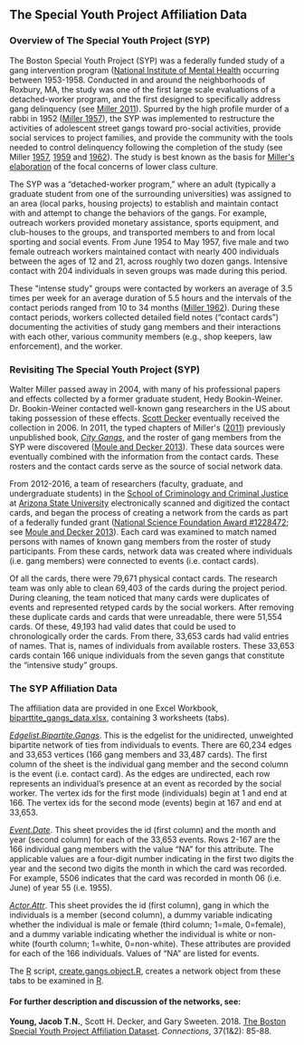 ## The Special Youth Project Affiliation Data  

### Overview of The Special Youth Project (SYP)  
The Boston Special Youth Project (SYP) was a federally funded study of a gang intervention program ([National Institute of Mental Health](https://www.nimh.nih.gov/index.shtml) occurring between 1953-1958. Conducted in and around the neighborhoods of Roxbury, MA, the study was one of the first large scale evaluations of a detached-worker program, and the first designed to specifically address gang delinquency (see [Miller 2011](https://ccj.asu.edu/gangresearch)). Spurred by the high profile murder of a rabbi in 1952 ([Miller 1957](http://www.journals.uchicago.edu/doi/abs/10.1086/640341)), the SYP was implemented to restructure the activities of adolescent street gangs toward pro-social activities, provide social services to project families, and provide the community with the tools needed to control delinquency following the completion of the study (see Miller [1957](http://www.journals.uchicago.edu/doi/abs/10.1086/640341), [1959](http://ann.sagepub.com/content/322/1/97.short) and [1962](http://socpro.oxfordjournals.org/content/10/2/168)). The study is best known as the basis for [Miller's elaboration](http://onlinelibrary.wiley.com/doi/10.1111/j.1540-4560.1958.tb01413.x/abstract) of the focal concerns of lower class culture.  

The SYP was a “detached-worker program,” where an adult (typically a graduate student from one of the surrounding universities) was assigned to an area (local parks, housing projects) to establish and maintain contact with and attempt to change the behaviors of the gangs. For example, outreach workers provided monetary assistance, sports equipment, and club-houses to the groups, and transported members to and from local sporting and social events. From June 1954 to May 1957, five male and two female outreach workers maintained contact with nearly 400 individuals between the ages of 12 and 21, across roughly two dozen gangs. Intensive contact with 204 individuals in seven groups was made during this period.  

These "intense study" groups were contacted by workers an average of 3.5 times per week for an average duration of 5.5 hours and the intervals of the contact periods ranged from 10 to 34 months ([Miller 1962](http://socpro.oxfordjournals.org/content/10/2/168)). During these contact periods, workers collected detailed field notes (“contact cards”) documenting the activities of study gang members and their interactions with each other, various community members (e.g., shop keepers, law enforcement), and the worker.  


### Revisiting The Special Youth Project (SYP)  
Walter Miller passed away in 2004, with many of his professional papers and effects collected by a former graduate student, Hedy Bookin-Weiner. Dr. Bookin-Weiner contacted well-known gang researchers in the US about taking possession of these effects. [Scott Decker](https://ccj.asu.edu/content/scott-decker-0) eventually received the collection in 2006. In 2011, the typed chapters of Miller's ([2011](https://ccj.asu.edu/gangresearch)) previously unpublished book, *[City Gangs](https://ccj.asu.edu/gangresearch)*, and the roster of gang members from the SYP were discovered ([Moule and Decker 2013](http://www.jqcjc.org/documents/v1i2.pdf)). These data sources were eventually combined with the information from the contact cards. These rosters and the contact cards serve as the source of social network data.  

From 2012-2016, a team of researchers (faculty, graduate, and undergraduate students) in the [School of Criminology and Criminal Justice](https://ccj.asu.edu/) at [Arizona State University](https://asu.edu/) electronically scanned and digitized the contact cards, and began the process of creating a network from the cards as part of a federally funded grant ([National Science Foundation Award #1228472](https://nsf.gov/awardsearch/showAward?AWD_ID=1228472); see [Moule and Decker 2013](http://www.jqcjc.org/documents/v1i2.pdf)). Each card was examined to match named persons with names of known gang members from the roster of study participants. From these cards, network data was created where individuals (i.e. gang members) were connected to events (i.e. contact cards).  

Of all the cards, there were 79,671 physical contact cards. The research team was only able to clean 69,403 of the cards during the project period. During cleaning, the team noticed that many cards were duplicates of events and represented retyped cards by the social workers. After removing these duplicate cards and cards that were unreadable, there were 51,554 cards. Of these, 49,193 had valid dates that could be used to chronologically order the cards. From there, 33,653 cards had valid entries of names. That is, names of individuals from available rosters. These 33,653 cards contain 166 unique individuals from the seven gangs that constitute the “intensive study” groups.  


### The SYP Affiliation Data  
The affiliation data are provided in one Excel Workbook, ﻿[biparttite_gangs_data.xlsx﻿](https://github.com/jacobtnyoung/SYP-Networks/raw/master/bipartite_gangs_data.xlsx), containing 3 worksheets (tabs).  

﻿*[Edgelist.Bipartite.Gangs](https://github.com/jacobtnyoung/SYP-Networks/raw/master/edgelist.bipartite.gangs.csv)﻿*. This is the edgelist for the unidirected, unweighted bipartite network of ties from individuals to events. There are 60,234 edges and 33,653 vertices (166 gang members and 33,487 cards). The first column of the sheet is the individual gang member and the second column is the event (i.e. contact card). As the edges are undirected, each row represents an individual’s presence at an event as recorded by the social worker. The vertex ids for the first mode (individuals) begin at 1 and end at 166. The vertex ids for the second mode (events) begin at 167 and end at 33,653.  

*[Event.Date](https://github.com/jacobtnyoung/SYP-Networks/raw/master/event.date.csv)*. This sheet provides the id (first column) and the month and year (second column) for each of the 33,653 events. Rows 2-167 are the 166 individual gang members with the value “NA” for this attribute. The applicable values are a four-digit number indicating in the first two digits the year and the second two digits the month in which the card was recorded. For example, 5506 indicates that the card was recorded in month 06 (i.e. June) of year 55 (i.e. 1955).  

*[Actor.Attr](https://github.com/jacobtnyoung/SYP-Networks/raw/master/actor.attr.csv)*. This sheet provides the id (first column), gang in which the individuals is a member (second column), a dummy variable indicating whether the individual is male or female (third column; 1=male, 0=female), and a dummy variable indicating whether the individual is white or non-white (fourth column; 1=white, 0=non-white). These attributes are provided for each of the 166 individuals. Values of “NA” are listed for events.  

The [R](https://cran.r-project.org/) script, [create.gangs.object.R](https://github.com/jacobtnyoung/SYP-Networks/raw/master/create.gangs.object.r), creates a network object from these tabs to be examined in [R](https://cran.r-project.org/).  



#### For further description and discussion of the networks, see:   

**Young, Jacob T.N.**, Scott H. Decker, and Gary Sweeten. 2018. [The Boston Special Youth Project Affiliation Dataset](https://www.exeley.com/journal/connections). *Connections*, 37(1&2): 85-88.  
